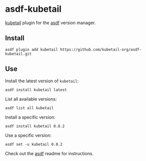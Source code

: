 # asdf-kubetail

[kubetail](https://github.com/kubetail-org/kubetail) plugin for the [asdf](https://github.com/asdf-vm/asdf) version manager.

## Install

```console
asdf plugin add kubetail https://github.com/kubetail-org/asdf-kubetail.git
```

## Use 

Install the latest version of `kubetail`:

```console
asdf install kubetail latest
```

List all available versions:

```console
asdf list all kubetail
```

Install a specific version:

```console
asdf install kubetail 0.8.2 
```

Use a specific version:

```console
asdf set -u kubetail 0.8.2
```

Check out the [asdf](https://github.com/asdf-vm/asdf) readme for instructions.
